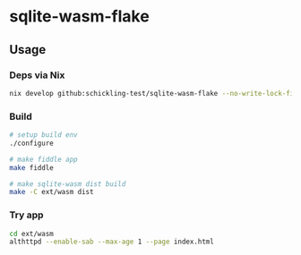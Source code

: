 # sqlite-wasm-flake

## Usage

### Deps via Nix

```sh
nix develop github:schickling-test/sqlite-wasm-flake --no-write-lock-file
```

### Build

```sh
# setup build env
./configure

# make fiddle app
make fiddle

# make sqlite-wasm dist build
make -C ext/wasm dist
```

### Try app

```sh
cd ext/wasm
althttpd --enable-sab --max-age 1 --page index.html
```
